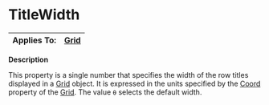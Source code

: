 




<h1 class="heading"><span class="name">TitleWidth</span></h1>

| Applies To: | [Grid](./grid.md) |
| --- | ---  |


**Description**


This property is a single number that specifies the width of the row titles displayed in a [Grid](./grid.md) object. It is expressed in the units specified by the [Coord](coord.md) property of the [Grid](./grid.md). The value `⍬` selects the default width.



